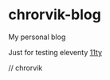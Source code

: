# chrorvik-blog
My personal blog

Just for testing eleventy [11ty](https://www.11ty.dev/)

// chrorvik